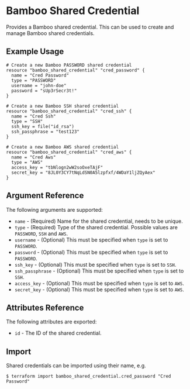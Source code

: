 # Bamboo Shared Credential

Provides a Bamboo shared credential. This can be used to create and manage Bamboo shared credentials.

## Example Usage

```hcl
# Create a new Bamboo PASSWORD shared credential
resource "bamboo_shared_credential" "cred_password" {
  name = "Cred Password"
  type = "PASSWORD"
  username = "john-doe"
  password = "sUp3rSecr3t!"
}

# Create a new Bamboo SSH shared credential
resource "bamboo_shared_credential" "cred_ssh" {
  name = "Cred Ssh"
  type = "SSH"
  ssh_key = file("id_rsa")
  ssh_passphrase = "test123"
}

# Create a new Bamboo AWS shared credential
resource "bamboo_shared_credential" "cred_aws" {
  name = "Cred Aws"
  type = "AWS"
  access_key = "tbNlogn2wW2soOxeTAjF"
  secret_key = "8JL0Y3CY7tNqLdSN0A5lzpfxf/4WDaY1ljZQyAex"
}
```

## Argument Reference

The following arguments are supported:

* `name` - (Required) Name for the shared credential, needs to be unique.
* `type` - (Required) Type of the shared credential. Possible values are `PASSWORD`, `SSH` and `AWS`.
* `username` - (Optional) This must be specified when `type` is set to `PASSWORD`.
* `password` - (Optional) This must be specified when `type` is set to `PASSWORD`.
* `ssh_key` - (Optional) This must be specified when `type` is set to `SSH`.
* `ssh_passphrase` - (Optional) This must be specified when `type` is set to `SSH`.
* `access_key` - (Optional) This must be specified when `type` is set to `AWS`.
* `secret_key` - (Optional) This must be specified when `type` is set to `AWS`.

## Attributes Reference

The following attributes are exported:

* `id` - The ID of the shared credential.

## Import

Shared credentials can be imported using their name, e.g.

```
$ terraform import bamboo_shared_credential.cred_password "Cred Password"
```
